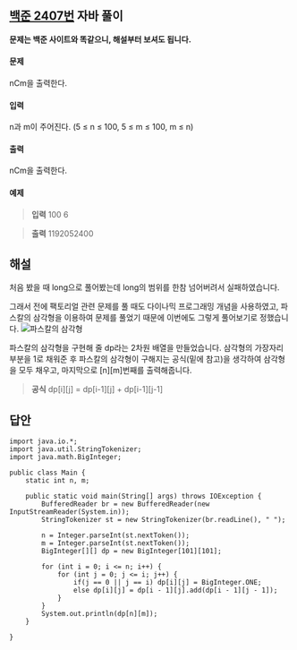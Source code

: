 ## [백준 2407번](https://www.acmicpc.net/problem/2407) 자바 풀이

**문제는 백준 사이트와 똑같으니, 해설부터 보셔도 됩니다.**

#### 문제
nCm을 출력한다.

#### 입력
n과 m이 주어진다. (5 ≤ n ≤ 100, 5 ≤ m ≤ 100, m ≤ n)

#### 출력
nCm을 출력한다.

#### 예제
> **입력**
100 6

> **출력**
1192052400

## 해설
처음 봤을 때 long으로 풀어봤는데 long의 범위를 한참 넘어버려서 실패하였습니다.

그래서 전에 팩토리얼 관련 문제를 풀 때도 다이나믹 프로그래밍 개념을 사용하였고, 파스칼의 삼각형을 이용하여 문제를 풀었기 때문에 이번에도 그렇게 풀어보기로 정했습니다.
![파스칼의 삼각형](https://velog.velcdn.com/images/dlwodbs1223/post/e14e2090-00cc-43bd-a0f2-457137feb2fc/image.png)

파스칼의 삼각형을 구현해 줄 dp라는 2차원 배열을 만들었습니다. 삼각형의 가장자리 부분을 1로 채워준 후 파스칼의 삼각형이 구해지는 공식(밑에 참고)을 생각하여 삼각형을 모두 채우고, 마지막으로 \[n]\[m]번째를 출력해줍니다.

> **공식**
dp\[i]\[j] = dp\[i-1]\[j] + dp\[i-1]\[j-1]

## 답안
```
import java.io.*;
import java.util.StringTokenizer;
import java.math.BigInteger;

public class Main {
	static int n, m;

	public static void main(String[] args) throws IOException {
		BufferedReader br = new BufferedReader(new InputStreamReader(System.in));
		StringTokenizer st = new StringTokenizer(br.readLine(), " ");
		
		n = Integer.parseInt(st.nextToken());
		m = Integer.parseInt(st.nextToken());
		BigInteger[][] dp = new BigInteger[101][101];
		
		for (int i = 0; i <= n; i++) {
			for (int j = 0; j <= i; j++) {
				if(j == 0 || j == i) dp[i][j] = BigInteger.ONE;
				else dp[i][j] = dp[i - 1][j].add(dp[i - 1][j - 1]);
			}
		}
		System.out.println(dp[n][m]);
	}

}
```
<br><br><br>
